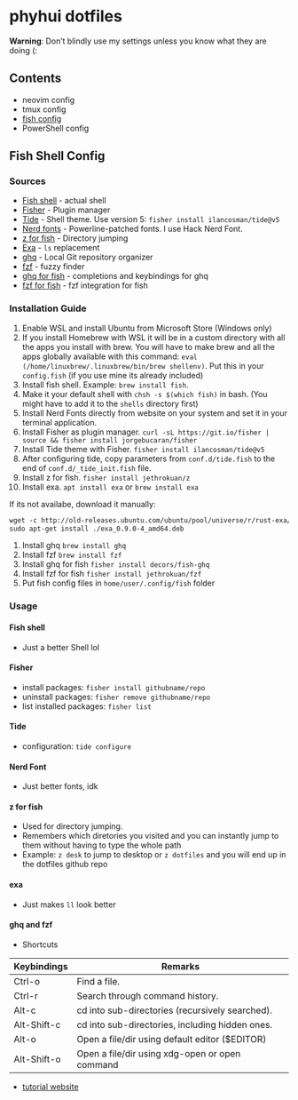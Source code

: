 # phyhui dotfiles

**Warning**: Don’t blindly use my settings unless you know what they are doing (:

## Contents

- neovim config
- tmux config
- [fish config](#fish-shell-config)
- PowerShell config

## Fish Shell Config
### Sources
- [Fish shell](https://fishshell.com/) - actual shell
- [Fisher](https://github.com/jorgebucaran/fisher) - Plugin manager
- [Tide](https://github.com/IlanCosman/tide) - Shell theme. Use version 5: `fisher install ilancosman/tide@v5`
- [Nerd fonts](https://github.com/ryanoasis/nerd-fonts) - Powerline-patched fonts. I use Hack Nerd Font.
- [z for fish](https://github.com/jethrokuan/z) - Directory jumping
- [Exa](https://the.exa.website/) - `ls` replacement
- [ghq](https://github.com/x-motemen/ghq) - Local Git repository organizer
- [fzf](https://github.com/junegunn/fzf) - fuzzy finder
- [ghq for fish](https://github.com/decors/fish-ghq) -  completions and keybindings for ghq
- [fzf for fish](https://github.com/jethrokuan/fzf) - fzf integration for fish

### Installation Guide
1. Enable WSL and install Ubuntu from Microsoft Store (Windows only)
2. If you install Homebrew with WSL it will be in a custom directory with all the apps you install with brew.
You will have to make brew and all the apps globally available with this command: `eval (/home/linuxbrew/.linuxbrew/bin/brew shellenv)`. Put this in your `config.fish` (if you use mine its already included)
3. Install fish shell. Example: `brew install fish`.
4. Make it your default shell with `chsh -s $(which fish)` in bash. (You might have to add it to the `shells` directory first)
5. Install Nerd Fonts directly from website on your system and set it in your terminal application.
6. Install Fisher as plugin manager. `curl -sL https://git.io/fisher | source && fisher install jorgebucaran/fisher`
7. Install Tide theme with Fisher. `fisher install ilancosman/tide@v5`
8. After configuring tide, copy parameters from `conf.d/tide.fish` to the end of `conf.d/_tide_init.fish` file.
9. Install z for fish. `fisher install jethrokuan/z`
10. Install exa. `apt install exa` or `brew install exa`

If its not availabe, download it manually:
```md
wget -c http://old-releases.ubuntu.com/ubuntu/pool/universe/r/rust-exa/exa_0.9.0-4_amd64.deb
sudo apt-get install ./exa_0.9.0-4_amd64.deb
```
1. Install ghq  `brew install ghq`
2.  Install fzf `brew install fzf`
3.  Install ghq for fish `fisher install decors/fish-ghq`
4.  Install fzf for fish `fisher install jethrokuan/fzf`
5.  Put fish config files in `home/user/.config/fish` folder

### Usage
#### Fish shell
- Just a better Shell lol

#### Fisher
- install packages: `fisher install githubname/repo`
- uninstall packages: `fisher remove githubname/repo`
- list installed packages: `fisher list`

#### Tide
- configuration: `tide configure`

#### Nerd Font
- Just better fonts, idk

#### z for fish
- Used for directory jumping.
- Remembers which diretories you visited and you can instantly jump to them without having to type the whole path
- Example: `z desk` to jump to desktop or `z dotfiles` and you will end up in the dotfiles github repo

#### exa

- Just makes `ll` look better

#### ghq and fzf

- Shortcuts

|   Keybindings   | Remarks                                         |
| --------------- | ----------------------------------------------- |
| Ctrl-o          | Find a file.                                    |
| Ctrl-r          | Search through command history.                 |
| Alt-c           | cd into sub-directories (recursively searched). |
| Alt-Shift-c     | cd into sub-directories, including hidden ones. |
| Alt-o           | Open a file/dir using default editor ($EDITOR)  |
| Alt-Shift-o     | Open a file/dir using xdg-open or open command  |

- [tutorial website](https://fotoallerlei.com/blog/post/2019/ghq/post/)
